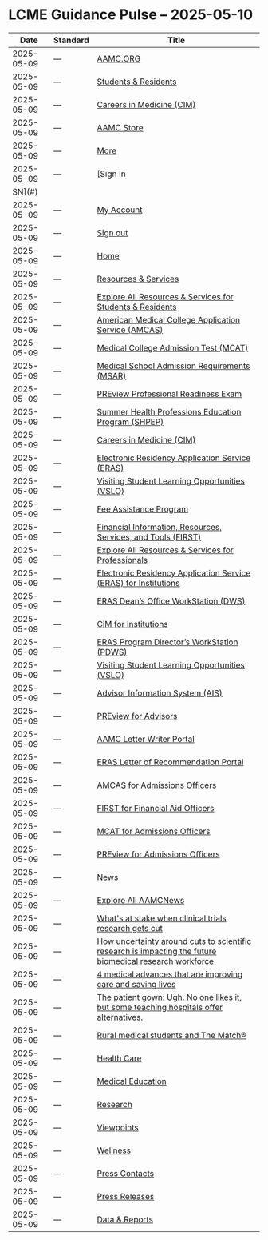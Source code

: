 # LCME Guidance Pulse – 2025-05-10

| Date | Standard | Title |
|------|----------|-------|
| 2025-05-09 | — | [AAMC.ORG](https://www.aamc.org/) |
| 2025-05-09 | — | [Students & Residents](https://students-residents.aamc.org) |
| 2025-05-09 | — | [Careers in Medicine (CIM)](https://careersinmedicine.aamc.org/) |
| 2025-05-09 | — | [AAMC Store](https://store.aamc.org/) |
| 2025-05-09 | — | [More](#) |
| 2025-05-09 | — | [Sign In
SN](#) |
| 2025-05-09 | — | [My Account](#) |
| 2025-05-09 | — | [Sign out](#) |
| 2025-05-09 | — | [Home](https://www.aamc.org/) |
| 2025-05-09 | — | [Resources & Services](#) |
| 2025-05-09 | — | [Explore All Resources & Services for Students & Residents](https://students-residents.aamc.org/) |
| 2025-05-09 | — | [American Medical College Application Service (AMCAS)](https://students-residents.aamc.org/applying-medical-school/applying-medical-school-process/applying-medical-school-amcas/) |
| 2025-05-09 | — | [Medical College Admission Test (MCAT)](https://students-residents.aamc.org/taking-mcat-exam/taking-mcat-exam) |
| 2025-05-09 | — | [Medical School Admission Requirements (MSAR)](https://students-residents.aamc.org/applying-medical-school/applying-medical-school-process/medical-school-admission-requirements/) |
| 2025-05-09 | — | [PREview Professional Readiness Exam](https://students-residents.aamc.org/aamc-preview/aamc-preview-professional-readiness-exam) |
| 2025-05-09 | — | [Summer Health Professions Education Program (SHPEP)](http://www.shpep.org/) |
| 2025-05-09 | — | [Careers in Medicine (CIM)](https://www.aamc.org/cim) |
| 2025-05-09 | — | [Electronic Residency Application Service (ERAS)](https://students-residents.aamc.org/applying-residency/applying-residencies-eras/) |
| 2025-05-09 | — | [Visiting Student Learning Opportunities (VSLO)](https://students-residents.aamc.org/visiting-student-learning-opportunities/visiting-student-learning-opportunities-vslo) |
| 2025-05-09 | — | [Fee Assistance Program](https://students-residents.aamc.org/applying-medical-school/applying-medical-school-process/fee-assistance-program/) |
| 2025-05-09 | — | [Financial Information, Resources, Services, and Tools (FIRST)](https://students-residents.aamc.org/financial-aid/) |
| 2025-05-09 | — | [Explore All Resources & Services for Professionals](https://www.aamc.org/services) |
| 2025-05-09 | — | [Electronic Residency Application Service (ERAS) for Institutions](https://www.aamc.org/services/eras-for-institutions) |
| 2025-05-09 | — | [ERAS Dean’s Office WorkStation (DWS)](https://www.aamc.org/services/eras-for-institutions/medical-schools) |
| 2025-05-09 | — | [CiM for Institutions](https://careersinmedicine.aamc.org/about-cim/careers-medicine-cim-advisors) |
| 2025-05-09 | — | [ERAS Program Director’s WorkStation (PDWS)](https://www.aamc.org/services/eras-for-institutions/program-staff) |
| 2025-05-09 | — | [Visiting Student Learning Opportunities (VSLO)](https://www.aamc.org/services/vslo-institutions) |
| 2025-05-09 | — | [Advisor Information System (AIS)](https://systems.aamc.org/ais2) |
| 2025-05-09 | — | [PREview for Advisors](https://students-residents.aamc.org/aamc-preview/aamc-preview-program-prehealth-advisors) |
| 2025-05-09 | — | [AAMC Letter Writer Portal](https://www.aamc.org/services/aamc-letter-writer-portal) |
| 2025-05-09 | — | [ERAS Letter of Recommendation Portal](https://www.aamc.org/services/eras-for-institutions/lor-portal) |
| 2025-05-09 | — | [AMCAS for Admissions Officers](https://www.aamc.org/services/amcas-for-institutions) |
| 2025-05-09 | — | [FIRST for Financial Aid Officers](https://www.aamc.org/services/first-for-financial-aid-officers) |
| 2025-05-09 | — | [MCAT for Admissions Officers](https://www.aamc.org/services/mcat-admissions-officers) |
| 2025-05-09 | — | [PREview for Admissions Officers](https://www.aamc.org/services/admissions-lifecycle/aamc-preview-professional-readiness-exam-admissions-officers) |
| 2025-05-09 | — | [News](#) |
| 2025-05-09 | — | [Explore All AAMCNews](https://www.aamc.org/news) |
| 2025-05-09 | — | [What's at stake when clinical trials research gets cut](https://www.aamc.org/news/whats-stake-when-clinical-trials-research-gets-cut) |
| 2025-05-09 | — | [How uncertainty around cuts to scientific research is impacting the future biomedical research workforce](https://www.aamc.org/news/how-uncertainty-around-cuts-scientific-research-impacting-future-biomedical-research-workforce) |
| 2025-05-09 | — | [4 medical advances that are improving care and saving lives](https://www.aamc.org/news/4-medical-advances-are-improving-care-and-saving-lives) |
| 2025-05-09 | — | [The patient gown: Ugh. No one likes it, but some teaching hospitals offer alternatives.](https://www.aamc.org/news/patient-gown-ugh-no-one-likes-it-some-teaching-hospitals-offer-alternatives) |
| 2025-05-09 | — | [Rural medical students and The Match®](https://www.aamc.org/news/rural-medical-students-and-match) |
| 2025-05-09 | — | [Health Care](https://www.aamc.org/news/topic/health-care#news) |
| 2025-05-09 | — | [Medical Education](https://www.aamc.org/news/topic/medical-education?sort_by=search_sort_date#news) |
| 2025-05-09 | — | [Research](https://www.aamc.org/news/topic/research-technology#news) |
| 2025-05-09 | — | [Viewpoints](https://www.aamc.org/news/content-type/viewpoints#news) |
| 2025-05-09 | — | [Wellness](https://www.aamc.org/news/topic/wellness#news) |
| 2025-05-09 | — | [Press Contacts](https://www.aamc.org/news/press-contacts) |
| 2025-05-09 | — | [Press Releases](https://www.aamc.org/news/content-type/press-releases#news) |
| 2025-05-09 | — | [Data & Reports](#) |